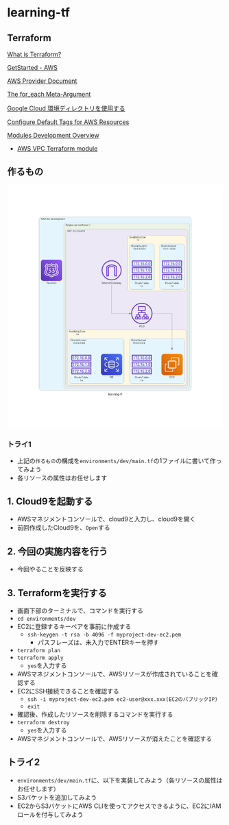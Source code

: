# learning-tf

## Terraform
[What is Terraform?](https://developer.hashicorp.com/terraform/intro)

[GetStarted - AWS](https://developer.hashicorp.com/terraform/tutorials/aws-get-started)

[AWS Provider Document](https://registry.terraform.io/providers/hashicorp/aws/latest/docs)

[The for_each Meta-Argument](https://developer.hashicorp.com/terraform/language/meta-arguments/for_each)

[Google Cloud 環境ディレクトリを使用する](https://cloud.google.com/docs/terraform/best-practices-for-terraform#environment-directories)

[Configure Default Tags for AWS Resources](https://developer.hashicorp.com/terraform/tutorials/aws/aws-default-tags)

[Modules Development Overview](https://developer.hashicorp.com/terraform/language/modules/develop)

- [AWS VPC Terraform module](https://registry.terraform.io/modules/terraform-aws-modules/vpc/aws/latest)

## 作るもの
![image](/img/learning-tf.png)

### トライ1
- 上記の`作るもの`の構成を`environments/dev/main.tf`の1ファイルに書いて作ってみよう
- 各リソースの属性はお任せします

## 1. Cloud9を起動する
- AWSマネジメントコンソールで、cloud9と入力し、cloud9を開く
- 前回作成したCloud9を、`Open`する

## 2. 今回の実施内容を行う
- 今回やることを反映する

## 3. Terraformを実行する
- 画面下部のターミナルで、コマンドを実行する
- `cd environments/dev`
- EC2に登録するキーペアを事前に作成する
  - `ssh-keygen -t rsa -b 4096 -f myproject-dev-ec2.pem`
    - パスフレーズは、未入力でENTERキーを押す
- `terraform plan`
- `terraform apply`
  - `yes`を入力する
- AWSマネジメントコンソールで、AWSリソースが作成されていることを確認する
- EC2にSSH接続できることを確認する
  - `ssh -i myproject-dev-ec2.pem ec2-user@xxx.xxx(EC2のパブリックIP)`
  - `exit`
- 確認後、作成したリソースを削除するコマンドを実行する
- `terraform destroy`
  - `yes`を入力する
- AWSマネジメントコンソールで、AWSリソースが消えたことを確認する

## トライ2
- `environments/dev/main.tf`に、以下を実装してみよう（各リソースの属性はお任せします）
- S3バケットを追加してみよう
- EC2からS3バケットにAWS CLIを使ってアクセスできるように、EC2にIAMロールを付与してみよう

